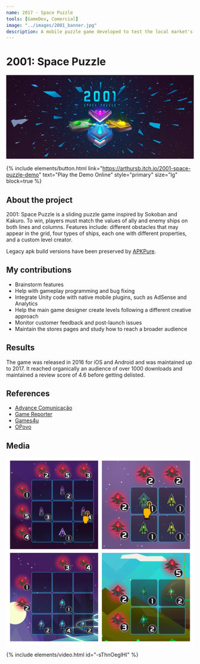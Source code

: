 ```yaml
---
name: 2017 - Space Puzzle
tools: [GameDev, Comercial]
image: "../images/2001_banner.jpg"
description: A mobile puzzle game developed to test the local market's consumer practices.
---
```


# 2001: Space Puzzle

![Intro](../images/2001_banner.jpg "Space Puzzle's intro banner")

{% include elements/button.html link="https://arthursb.itch.io/2001-space-puzzle-demo" text="Play the Demo Online" style="primary" size="lg" block=true %}

## About the project

2001: Space Puzzle is a sliding puzzle game inspired by Sokoban and Kakuro. To win, players must match the values of ally and enemy ships on both lines and columns. Features include: different obstacles that may appear in the grid, four types of ships, each one with different properties, and a custom level creator.

Legacy apk build versions have been preserved by [APKPure](https://apkpure.com/2001-space-puzzle/com.AdvanceGames.DeltaFormation/versions).


## My contributions

- Brainstorm features
- Help with gameplay programming and bug fixing
- Integrate Unity code with native mobile plugins, such as AdSense and Analytics
- Help the main game designer create levels following a different creative approach 
- Monitor customer feedback and post-launch issues
- Maintain the stores pages and study how to reach a broader audience

## Results

The game was released in 2016 for iOS and Android and was maintained up to 2017. It reached organically an audience of over 1000 downloads and maintained a review score of 4.6 before getting delisted.

## References

- [Advance Comunicação](https://www.advance.com.br/en/works/jogo-2001-space-puzzle-advance-games/)
- [Game Reporter](https://gamereporter.uol.com.br/space-puzzle/)
- [Games4u](https://www.games4u.com/sc/br/g4u/jogo/2001-space-puzzle/03df473bead38f6a2ab5d3000c686d55j9pl3l02/)
- [OPovo](http://blogs.opovo.com.br/layout/2017/09/14/advance-conquista-short-list-do-sbgames/)

## Media

![Space Puzzle Levels](../images/2001_screenshots.jpg "2001 Space Puzzle Levels")

{% include elements/video.html id="-sThnOeglHI" %}
